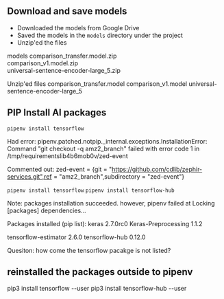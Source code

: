 
## Download and save models
* Downloaded the models from Google Drive
* Saved the models in the `models` directory under the project 
* Unzip'ed the files

models
  comparison_transfer.model.zip  
  comparison_v1.model.zip  
  universal-sentence-encoder-large_5.zip

Unzip'ed files
  comparison_transfer.model
  comparison_v1.model
  universal-sentence-encoder-large_5

## PIP Install AI packages

`pipenv install tensorflow`

Had error:
pipenv.patched.notpip._internal.exceptions.InstallationError: Command "git checkout -q amz2_branch" failed with error code 1 in /tmp/requirementslib4b6mob0v/zed-event

Commented out:
zed-event = {git = "https://github.com/cdlib/zephir-services.git",ref = "amz2_branch",subdirectory = "zed-event"}

`pipenv install tensorflow`
`pipenv install tensorflow-hub`

Note: packages installation succeeded. however, pipenv failed at Locking [packages] dependencies… 

Packages installed (pip list):
keras                   2.7.0rc0
Keras-Preprocessing     1.1.2

tensorflow-estimator    2.6.0
tensorflow-hub          0.12.0

Quesiton: how come the tensorflow pacakge is not listed?

## reinstalled the packages outside to pipenv
pip3 install tensorflow --user
pip3 install tensorflow-hub --user
